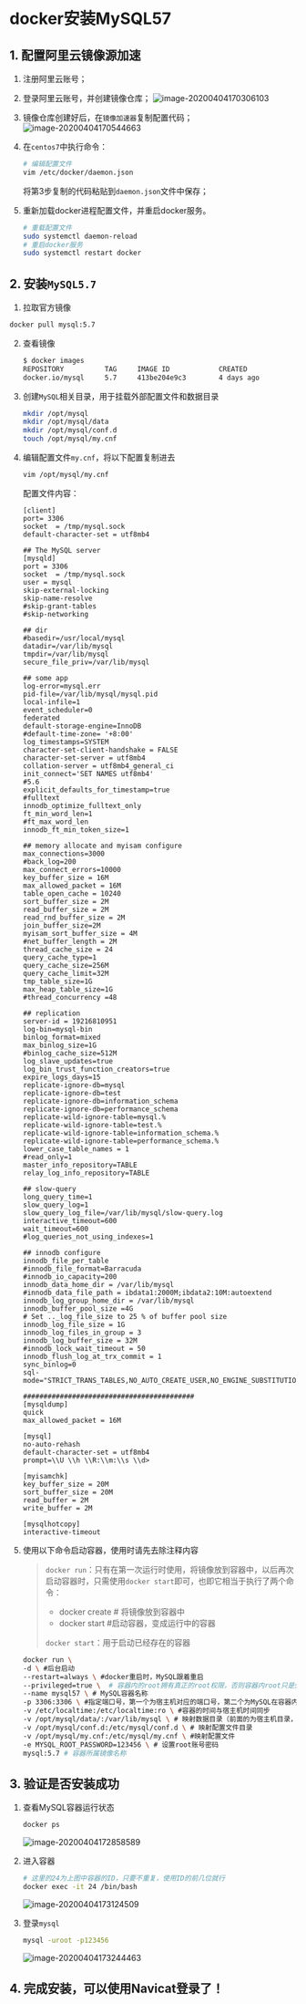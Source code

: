 # docker安装MySQL57

## 1. 配置阿里云镜像源加速

1. 注册阿里云账号；

2. 登录阿里云账号，并创建镜像仓库；
   ![image-20200404170306103](img/image-20200404170306103.png)

3. 镜像仓库创建好后，在`镜像加速器`复制配置代码；
   ![image-20200404170544663](img/image-20200404170544663.png)

4. 在`centos7`中执行命令：

   ```sh
   # 编辑配置文件
   vim /etc/docker/daemon.json
   ```

   将第3步复制的代码粘贴到`daemon.json`文件中保存；

5. 重新加载docker进程配置文件，并重启docker服务。

   ```sh
   # 重载配置文件
   sudo systemctl daemon-reload
   # 重启docker服务
   sudo systemctl restart docker
   ```

## 2. 安装`MySQL5.7`

1.  拉取官方镜像

   ```sh
   docker pull mysql:5.7
   ```

2. 查看镜像

   ```sh
   $ docker images
   REPOSITORY          TAG     IMAGE ID            CREATED             SIZE
   docker.io/mysql     5.7     413be204e9c3        4 days ago          456 MB
   ```

3. 创建`MySQL`相关目录，用于挂载外部配置文件和数据目录

   ```sh
   mkdir /opt/mysql
   mkdir /opt/mysql/data
   mkdir /opt/mysql/conf.d
   touch /opt/mysql/my.cnf
   ```

4. 编辑配置文件`my.cnf`，将以下配置复制进去

   ```sh
   vim /opt/mysql/my.cnf
   ```

   配置文件内容：

   ```properties
   [client]
   port= 3306
   socket  = /tmp/mysql.sock
   default-character-set = utf8mb4
   
   ## The MySQL server
   [mysqld]
   port = 3306
   socket  = /tmp/mysql.sock
   user = mysql
   skip-external-locking
   skip-name-resolve
   #skip-grant-tables
   #skip-networking
   
   ## dir
   #basedir=/usr/local/mysql
   datadir=/var/lib/mysql
   tmpdir=/var/lib/mysql
   secure_file_priv=/var/lib/mysql
   
   ## some app
   log-error=mysql.err
   pid-file=/var/lib/mysql/mysql.pid
   local-infile=1
   event_scheduler=0
   federated
   default-storage-engine=InnoDB
   #default-time-zone= '+8:00'
   log_timestamps=SYSTEM
   character-set-client-handshake = FALSE
   character-set-server = utf8mb4
   collation-server = utf8mb4_general_ci
   init_connect='SET NAMES utf8mb4'
   #5.6
   explicit_defaults_for_timestamp=true
   #fulltext
   innodb_optimize_fulltext_only
   ft_min_word_len=1
   #ft_max_word_len
   innodb_ft_min_token_size=1
   
   ## memory allocate and myisam configure
   max_connections=3000
   #back_log=200
   max_connect_errors=10000
   key_buffer_size = 16M
   max_allowed_packet = 16M
   table_open_cache = 10240
   sort_buffer_size = 2M
   read_buffer_size = 2M
   read_rnd_buffer_size = 2M
   join_buffer_size=2M
   myisam_sort_buffer_size = 4M
   #net_buffer_length = 2M
   thread_cache_size = 24
   query_cache_type=1
   query_cache_size=256M
   query_cache_limit=32M
   tmp_table_size=1G
   max_heap_table_size=1G
   #thread_concurrency =48
   
   ## replication
   server-id = 19216810951
   log-bin=mysql-bin
   binlog_format=mixed
   max_binlog_size=1G
   #binlog_cache_size=512M
   log_slave_updates=true
   log_bin_trust_function_creators=true
   expire_logs_days=15
   replicate-ignore-db=mysql
   replicate-ignore-db=test
   replicate-ignore-db=information_schema
   replicate-ignore-db=performance_schema
   replicate-wild-ignore-table=mysql.%
   replicate-wild-ignore-table=test.%
   replicate-wild-ignore-table=information_schema.%
   replicate-wild-ignore-table=performance_schema.%
   lower_case_table_names = 1
   #read_only=1
   master_info_repository=TABLE
   relay_log_info_repository=TABLE
   
   ## slow-query
   long_query_time=1
   slow_query_log=1
   slow_query_log_file=/var/lib/mysql/slow-query.log
   interactive_timeout=600
   wait_timeout=600
   #log_queries_not_using_indexes=1
   
   ## innodb configure
   innodb_file_per_table
   #innodb_file_format=Barracuda
   #innodb_io_capacity=200
   innodb_data_home_dir = /var/lib/mysql
   #innodb_data_file_path = ibdata1:2000M;ibdata2:10M:autoextend
   innodb_log_group_home_dir = /var/lib/mysql
   innodb_buffer_pool_size =4G
   # Set .._log_file_size to 25 % of buffer pool size
   innodb_log_file_size = 1G
   innodb_log_files_in_group = 3
   innodb_log_buffer_size = 32M
   #innodb_lock_wait_timeout = 50
   innodb_flush_log_at_trx_commit = 1
   sync_binlog=0
   sql-mode="STRICT_TRANS_TABLES,NO_AUTO_CREATE_USER,NO_ENGINE_SUBSTITUTION"
   
   ##########################################
   [mysqldump]
   quick
   max_allowed_packet = 16M
   
   [mysql]
   no-auto-rehash
   default-character-set = utf8mb4
   prompt=\\U \\h \\R:\\m:\\s \\d>
   
   [myisamchk]
   key_buffer_size = 20M
   sort_buffer_size = 20M
   read_buffer = 2M
   write_buffer = 2M
   
   [mysqlhotcopy]
   interactive-timeout
   ```

5. 使用以下命令启动容器，使用时请先去除注释内容

   > `docker run`：只有在第一次运行时使用，将镜像放到容器中，以后再次启动容器时，只需使用`docker start`即可，也即它相当于执行了两个命令：
   >
   > - docker create   # 将镜像放到容器中
   > - docker start #启动容器，变成运行中的容器
   >
   > `docker start`：用于启动已经存在的容器
   
   ```sh
   docker run \
   -d \ #后台启动
   --restart=always \ #docker重启时，MySQL跟着重启
   --privileged=true \	# 容器内的root拥有真正的root权限，否则容器内root只是外部普通用户权限
   --name mysql57 \ # MySQL容器名称
   -p 3306:3306 \ #指定端口号，第一个为宿主机对应的端口号，第二个为MySQL在容器内对外开放的端口号
   -v /etc/localtime:/etc/localtime:ro \ #容器的时间与宿主机时间同步
   -v /opt/mysql/data/:/var/lib/mysql \ # 映射数据目录（前面的为宿主机目录，后面为容器内目录）
   -v /opt/mysql/conf.d:/etc/mysql/conf.d \ # 映射配置文件目录
   -v /opt/mysql/my.cnf:/etc/mysql/my.cnf \ #映射配置文件
   -e MYSQL_ROOT_PASSWORD=123456 \ # 设置root账号密码
   mysql:5.7 # 容器所属镜像名称
   ```

## 3. 验证是否安装成功

1. 查看MySQL容器运行状态

   ```sh
   docker ps
   ```

   ![image-20200404172858589](img/image-20200404172858589.png)

2. 进入容器

   ```sh
   # 这里的24为上图中容器的ID，只要不重复，使用ID的前几位就行
   docker exec -it 24 /bin/bash
   ```

   ![image-20200404173124509](img/image-20200404173124509.png)

3. 登录`mysql`

   ```sh
   mysql -uroot -p123456
   ```

   ![image-20200404173244463](img/image-20200404173244463.png)

## 4. 完成安装，可以使用Navicat登录了！
